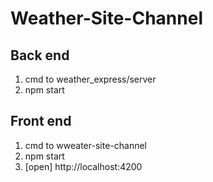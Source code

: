 # Weather-Site-Channel

## Back end
1. cmd to weather_express/server
2. npm start

## Front end 
1. cmd to wweater-site-channel
2. npm start
3. [open] http://localhost:4200
